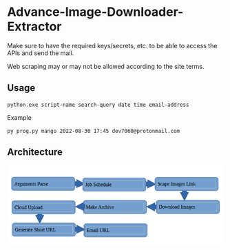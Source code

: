 # Advance-Image-Downloader-Extractor

Make sure to have the required keys/secrets, etc. to be able to access the APIs and send the mail.

Web scraping may or may not be allowed according to the site terms.

## Usage

```
python.exe script-name search-query date time email-address
```
Example
```
py prog.py mango 2022-08-30 17:45 dev7060@protonmail.com
```

## Architecture

![This is an image](https://github.com/dev7060/Advance-Image-Downloader-Extractor/blob/main/images/img.PNG?raw=true)
